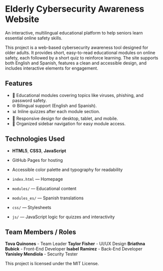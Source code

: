 # Elderly Cybersecurity Awareness Website
An interactive, multilingual educational platform to help seniors learn essential online safety skills.

This project is a web-based cybersecurity awareness tool designed for older adults. 
It provides short, easy-to-read educational modules on online safety, each followed by a short quiz to reinforce learning. 
The site supports both English and Spanish, features a clean and accessible design, and includes interactive elements for engagement.


## Features
- 📰 Educational modules covering topics like viruses, phishing, and password safety.
- 🌐 Bilingual support (English and Spanish).
- 📊 Inline quizzes after each module section.
- 📱 Responsive design for desktop, tablet, and mobile.
- 📂 Organized sidebar navigation for easy module access.


## Technologies Used
- **HTML5**, **CSS3**, **JavaScript**
- GitHub Pages for hosting
- Accessible color palette and typography for readability


- `index.html` — Homepage
- `modules/` — Educational content
- `modules_es/` — Spanish translations
- `css/` — Stylesheets
- `js/` — JavaScript logic for quizzes and interactivity


## Team Members / Roles
**Tova Quinones** - Team Leader
**Taylor Fisher** - UI/UX Design
**Briathna Bubick** - Front-End Developer
**Isabel Ramirez** - Back-End Developer
**Yanisley Mendiola** - Security Tester


This project is licensed under the MIT License.

